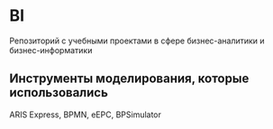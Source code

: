 # BI
Репозиторий с учебными проектами в сфере бизнес-аналитики и бизнес-информатики

## Инструменты моделирования, которые использовались
ARIS Express, BPMN, eEPC, BPSimulator
